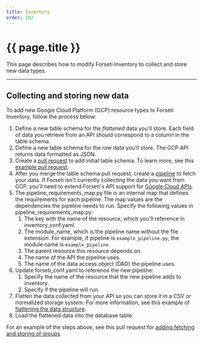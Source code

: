 ```yaml
---
title: Inventory 
order: 102
---
```


# {{ page.title }}

This page describes how to modify Forseti Inventory to collect and store new
data types.

---

## Collecting and storing new data

To add new Google Cloud Platform (GCP) resource types to Forseti Inventory,
follow the process below:

1. Define a new table schema for the *flattened* data you'll store. Each field
    of data you retrieve from an API should correspond to a column in the table
    schema.
1. Define a new table schema for the *raw* data you'll store. The GCP API
    returns data formatted as JSON.
1. Create a
    [pull request](https://help.github.com/articles/creating-a-pull-request/) to add
    initial table schema. To learn more, see this
    [example pull request](https://github.com/GoogleCloudPlatform/forseti-security/pull/159).
1. After you merge the table schema pull request, create a
    [pipeline](https://github.com/GoogleCloudPlatform/forseti-security/tree/master/google/cloud/security/inventory/pipelines)
    to fetch your data. If Forseti isn't currently collecting the data you
    want from GCP, you'll need to extend Forseti's API support for
    [Google Cloud APIs](https://cloud.google.com/apis/docs/overview).
1. The pipeline_requirements_map.py file is an internal map that defines
    the requirements for each pipeline. The map values are the dependencies
    the pipeline needs to run. Specify the following values in
    pipeline_requirements_map.py:
    1. The key with the name of the resource, which you'll reference in
        inventory_conf.yaml.
    1. The module_name, which is the pipeline name without the file
        extension. For example, if pipeline is `example_pipeline.py`, the
        module name is `example_pipeline`.
    1. The parent resource this resource depends on.
    1. The name of the API the pipeline uses.
    1. The name of the data access object (DAO) the pipeline uses.
1. Update forseti_conf.yaml to reference the new pipeline:
    1. Specify the name of the resource that the new pipeline adds to
        inventory.
    1. Specify if the pipeline will run.
1. Flatten the data collected from your API so you can store it in a CSV or
    normalized storage system. For more information, see this example of
    [flattening the data structure](https://github.com/GoogleCloudPlatform/forseti-security/blob/master/google/cloud/security/inventory/pipelines/load_projects_pipeline.py#L32).
1. Load the flattened data into the database table.

For an example of the steps above, see this pull request for
[adding fetching and storing of groups](https://github.com/GoogleCloudPlatform/forseti-security/pull/165).
